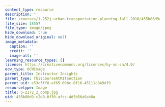 ```yaml
---
content_type: resource
description: ''
file: /courses/1-252j-urban-transportation-planning-fall-2016/455b86d9c2d80f30afcc4d5b56a9ab8a_5-2172_2_comp.jpg
file_size: 18557
file_type: image/jpeg
hide_download: true
hide_download_original: null
image_metadata:
  caption: ''
  credit: ''
  image-alt: ''
learning_resource_types: []
license: https://creativecommons.org/licenses/by-nc-sa/4.0/
ocw_type: OCWImage
parent_title: Instructor Insights
parent_type: ThisCourseAtMITSection
parent_uid: e53c3ff8-af65-09bc-0f16-45111c849df9
resourcetype: Image
title: 5-2172_2_comp.jpg
uid: 455b86d9-c2d8-0f30-afcc-4d5b56a9ab8a
---
```

